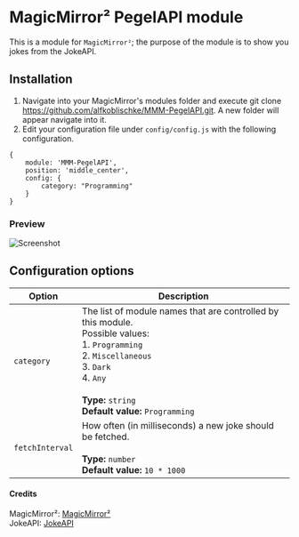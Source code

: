 # MagicMirror² PegelAPI module
This is a module for `MagicMirror²`; the purpose of the module is to show you jokes from the JokeAPI.

## Installation
1.  Navigate into your MagicMirror's modules folder and execute git clone https://github.com/alfkoblischke/MMM-PegelAPI.git. A new folder will appear navigate into it.
2.  Edit your configuration file under `config/config.js` with the following configuration.
```
{
    module: 'MMM-PegelAPI',
    position: 'middle_center',
    config: {
        category: "Programming"
    }
}
```

### Preview
![Screenshot](screenshot.png)



## Configuration options

| Option                 | Description
|------------------------|-----------
| `category`          | The list of module names that are controlled by this module.<br>Possible values:<br>1.  `Programming`<br>2.  `Miscellaneous`<br>3.  `Dark`<br>4.  `Any`<br><br> **Type:** `string` <br>**Default value:** `Programming`
| `fetchInterval`| How often (in milliseconds) a new joke should be fetched.<br><br> **Type:** `number` <br>**Default value:** `10 * 1000`


#### Credits
MagicMirror²:   [MagicMirror²](https://github.com/MichMich/MagicMirror)   
JokeAPI:    [JokeAPI](https://sv443.net/jokeapi)

